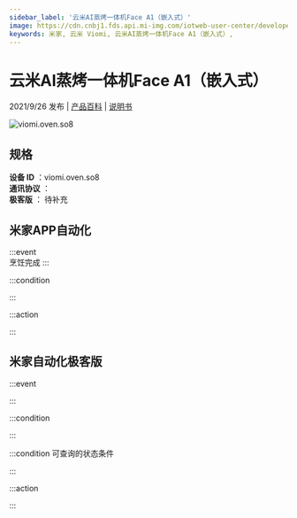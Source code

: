 ```yaml
---
sidebar_label: '云米AI蒸烤一体机Face A1（嵌入式）'
image: https://cdn.cnbj1.fds.api.mi-img.com/iotweb-user-center/developer_1679047903720lXhz2oRU.png?GalaxyAccessKeyId=AKVGLQWBOVIRQ3XLEW&Expires=9223372036854775807&Signature=Gg6gObsuvPC2wKgQXGmpT/QkvVw=
keywords: 米家, 云米 Viomi, 云米AI蒸烤一体机Face A1（嵌入式）, 
---
```

# 云米AI蒸烤一体机Face A1（嵌入式）

2021/9/26 发布 | [产品百科](https://home.mi.com/webapp/content/baike/product/index.html?model=viomi.oven.so8/) | [说明书](https://home.mi.com/views/introduction.html?model=viomi.oven.so8&region=cn)

![viomi.oven.so8](https://cdn.cnbj1.fds.api.mi-img.com/iotweb-user-center/developer_1679047903720lXhz2oRU.png?GalaxyAccessKeyId=AKVGLQWBOVIRQ3XLEW&Expires=9223372036854775807&Signature=Gg6gObsuvPC2wKgQXGmpT/QkvVw=)

## 规格  
> 
**设备 ID** ：viomi.oven.so8  
**通讯协议** ：  
**极客版**  ： 待补充 


## 米家APP自动化  

:::event  
烹饪完成
:::

:::condition  

:::

:::action   

:::

## 米家自动化极客版  

:::event  

:::

:::condition  

:::

:::condition 可查询的状态条件  

:::

:::action  

:::

        
